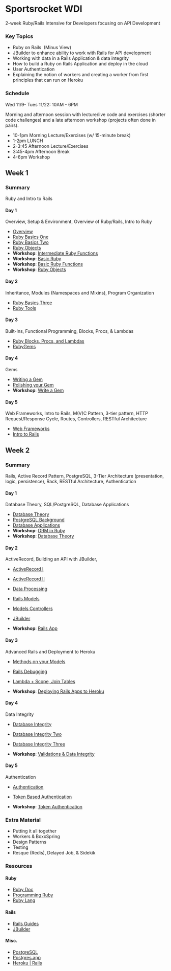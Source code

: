 # Sportsrocket WDI

2-week Ruby/Rails Intensive for Developers focusing on API Development

### Key Topics

*	Ruby on Rails  (Minus View)
*	JBuilder to enhance ability to work with Rails for API development 
*	Working with data in a Rails Application & data integrity 
*	How to build a Ruby on Rails Application and deploy in the cloud 
*	User Authentication 
*	Explaining the notion of workers and creating a worker from first principles that can run on Heroku

### Schedule

Wed 11/9- Tues 11/22: 10AM - 6PM

Morning and afternoon session with lecture/live code and exercises (shorter code challenges) and a late afternoon workshop (projects often done in pairs).

* 10-1pm Morning Lecture/Exercises (w/ 15-minute break)
* 1-2pm LUNCH
* 2-3:45 Afternoon Lecture/Exercises
* 3:45-4pm Afternoon Break
* 4-6pm Workshop

## Week 1

### Summary

Ruby and Intro to Rails

#### Day 1

Overview, Setup & Environment, Overview of Ruby/Rails, Intro to Ruby

* [Overview](lectures/overview/overview.md)
* [Ruby Basics One](lectures/ruby-basics-one/ruby-basics-one.md)
* [Ruby Basics Two](lectures/ruby-basics-two/ruby-basics-two.md)
* [Ruby Objects](lectures/ruby-objects/ruby-objects.md)
* **Workshop**: [Intermediate Ruby Functions](workshops/intermediate-ruby-functions/intermediate-ruby-functions.md)
* **Workshop**: [Basic Ruby](workshops/basic-ruby/basic-ruby.md)
* **Workshop**: [Basic Ruby Functions](workshops/basic-ruby-functions/basic-ruby-functions.md)
* **Workshop**: [Ruby Objects](workshops/ruby-objects/ruby-objects.md)

#### Day 2

Inheritance, Modules (Namespaces and Mixins), Program Organization

* [Ruby Basics Three](lectures/ruby-basics-three/ruby-basics-three.md)
* [Ruby Tools](lectures/ruby-tools/ruby-tools.md)


#### Day 3

Built-Ins, Functional Programming, Blocks, Procs, & Lambdas

* [Ruby Blocks, Procs, and Lambdas](lectures/ruby-blocks-procs-and-lambdas/ruby-blocks-procs-and-lambdas.md)
* [RubyGems](lectures/rubygems/rubygems.md)

#### Day 4

Gems

* [Writing a Gem](lectures/writing-a-gem/writing-a-gem.md)
* [Polishing your Gem](lectures/polishing-your-gem/polishing-your-gem.md)
* **Workshop**: [Write a Gem](workshops/writing-a-gem/writing-a-gem.md)


#### Day 5

Web Frameworks, Intro to Rails, M(V)C Pattern, 3-tier pattern, HTTP Request/Response Cycle, Routes, Controllers, RESTful Architecture

* [Web Frameworks](lectures/web-frameworks/web-frameworks.md)
* [Intro to Rails](lectures/introduction-to-rails/introduction-to-rails.md)


## Week 2

### Summary

Rails, Active Record Pattern, PostgreSQL, 3-Tier Architecture (presentation, logic, persistence), Rack, RESTful Architecture, Authentication

#### Day 1

Database Theory, SQL/PostgreSQL, Database Applications

* [Database Theory](lectures/database-theory/database-theory.md)
* [PostgreSQL Background](lectures/postgresql-background/postgresql-background.md)
* [Database Applications](lectures/database-applications/database-applications.md)
* **Workshop**: [ORM in Ruby](workshops/ruby-orm/orm-in-ruby.md)
* **Workshop**: [Database Theory](workshops/database-theory/database-theory.md)

#### Day 2

ActiveRecord, Building an API with JBuilder,

* [ActiveRecord I](lectures/activerecord/activerecord.md)
* [ActiveRecord II](lectures/activerecord-two/activerecord-two.md)
* [Data Processing](lectures/data-processing/data-processing.md)
* [Rails Models](lectures/rails-models/rails-models.md)
* [Models Controllers](lectures/rails-models-controllers/rails-models-controllers.md)
* [JBuilder](lectures/jbuilder/jbuilder.md)

* **Workshop**: [Rails App](workshops/rails-app/rails-app.md)



#### Day 3

Advanced Rails and Deployment to Heroku

* [Methods on your Models](lectures/methods-on-models/methods-on-models.md)
* [Rails Debugging](../../lectures/rails-debugging/rails-debugging.md)
* [Lambda + Scope, Join Tables](../../lectures/rails-lambda-scope-join-tables/rails-lambda-scope-join-tables.md)

* **Workshop**: [Deploying Rails Apps to Heroku](https://devcenter.heroku.com/articles/getting-started-with-rails4)

#### Day 4

Data Integrity

* [Database Integrity](lectures/database-integrity/database-integrity.md)
* [Database Integrity Two](lectures/database-integrity-two/database-integrity-two.md)
* [Database Integrity Three](lectures/database-integrity-three/database-integrity-three.md)

* **Workshop**: [Validations & Data Integrity](workshops/validations-integrity.md/validations-integrity.md)

#### Day 5

Authentication

* [Authentication](workshops/authentication.md/authentication.md)
* [Token Based Authentication](lectures/token-authentication.md/token-authentication.md)

* **Workshop**: [Token Authentication](workshops/token-authentication.md/token-authentication.md)


### Extra Material

* Putting it all together
* Workers & BoxxSpring
* Design Patterns
* Testing
* Resque (Redis), Delayed Job, & Sidekik

### Resources

#### Ruby

* [Ruby Doc](http://ruby-doc.com/)
* [Programming Ruby](http://ruby-doc.com/docs/ProgrammingRuby/)
* [Ruby Lang](https://www.ruby-lang.org/en/documentation/)

#### Rails

* [Rails Guides](http://guides.rubyonrails.org/getting_started.html)
* [JBuilder](https://github.com/rails/jbuilder)

#### Misc.

* [PostgreSQL](https://www.postgresql.org/)
* [Postgres.app](http://postgresapp.com/)
* [Heroku | Rails](https://devcenter.heroku.com/articles/getting-started-with-rails4)
